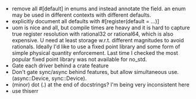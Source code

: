 - remove all #[default] in enums and instead annotate the field.
  an enum may be used in different contexts with different defaults.
- explicitly document all defaults with #[register(default = ...)]
- uom is nice and all, but compile times are heavy and it is hard to capture true
  register resolution with rational32 or rational64, which is also expensive.
  U need at least storage w.r.t. different magnitudes to avoid rationals.
  Ideally I'd like to use a fixed point library and some form of simple physical quantity enforcement.
  Last time I checked the most popular fixed point library was not available for no_std.
- Gate each driver behind a crate feature
- Don't gate sync/async behind features, but allow simultaneous use. (async::Device, sync::Device).
- (minor) dot (.) at the end of docstrings? I'm being very inconsistent here
- use thiserr

